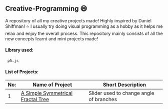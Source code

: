 ## Creative-Programming :smile:


A repository of all my creative projects made! Highly inspired by Daniel Shiffman! :star: I usually try doing visual programming as a hobby as it helps me relax and enjoy the overall process.
This repository mainly consists of all the new concepts learnt and mini projects made!

#### Library used:   
     p5.js 

#### List of Projects:
|No:   | Name of Project                                                                           | Short Description                                 |
|------|-------------------------------------------------------------------------------------------|---------------------------------------------------|
|1     | [A Simple Symmetrical Fractal Tree](https://codepen.io/debaghosh/pen/GRqeKKN?editors=0010)| Slider used to change angle of branches           |
